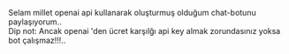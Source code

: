 Selam millet openai api kullanarak oluşturmuş olduğum chat-botunu paylaşıyorum.. <br>
Dip not: Ancak openai 'den ücret karşılğı api key almak zorundasınız yoksa bot çalışmaz!!!..


